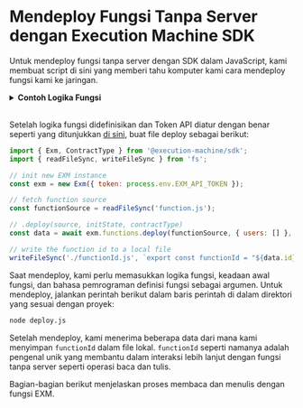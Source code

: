 # Mendeploy Fungsi Tanpa Server dengan Execution Machine SDK

Untuk mendeploy fungsi tanpa server dengan SDK dalam JavaScript, kami membuat script di sini yang memberi tahu komputer kami cara mendeploy fungsi kami ke jaringan.

<details>
<summary><strong>Contoh Logika Fungsi</strong></summary>

Setelah menginstal paket, kami memerlukan file yang mendefinisikan logika fungsi dalam proyek.

<CodeGroup>
  <CodeGroupItem title="function.js">

```js
export async function handle(state, action) {
    state.counter++;
    return { state };
}
```

  </CodeGroupItem>
</CodeGroup>

Sintaks untuk mendefinisikan fungsi didasarkan pada standar yang diimplementasikan oleh SmartWeave untuk kontrak pintar dalam JavaScript. Setiap fungsi memiliki `state` yang merupakan objek JSON dari nilai yang disimpan di dalamnya dan `action` untuk berinteraksi dengan nilai-nilai ini.

Fungsi di atas menambahkan nama-nama ke dalam array pengguna yang dilakukan dengan menggunakan baris berikut:

```js
state.users.push(action.input.name);
```

Saat mendeploy fungsi kami menginisialisasi sebuah array kosong bernama `users` yang kemudian membantu fungsi kami mengidentifikasi variabel keadaan ini (variabel yang disimpan dalam keadaan fungsi) selama panggilan baca dan tulis. Saat inisialisasi, `state` terlihat seperti ini:

```js
{ users: [] }
```

Selain itu, saat menulis ke fungsi, kami menggunakan kunci bernama `name` untuk membantu fungsi mengidentifikasi nilai apa yang kami masukkan ke dalam operasi tulis. Definisi ini mendapatkan arti lebih lanjut saat berurusan dengan beberapa nilai.
</details>
<br/>

Setelah logika fungsi didefinisikan dan Token API diatur dengan benar seperti yang ditunjukkan [di sini](../api.md), buat file deploy sebagai berikut:

<CodeGroup>
  <CodeGroupItem title="deploy.js">

```js
import { Exm, ContractType } from '@execution-machine/sdk';
import { readFileSync, writeFileSync } from 'fs';

// init new EXM instance
const exm = new Exm({ token: process.env.EXM_API_TOKEN });

// fetch function source
const functionSource = readFileSync('function.js');

// .deploy(source, initState, contractType)
const data = await exm.functions.deploy(functionSource, { users: [] }, ContractType.JS);

// write the function id to a local file
writeFileSync('./functionId.js', `export const functionId = "${data.id}"`)
```

  </CodeGroupItem>
</CodeGroup>

Saat mendeploy, kami perlu memasukkan logika fungsi, keadaan awal fungsi, dan bahasa pemrograman definisi fungsi sebagai argumen. Untuk mendeploy, jalankan perintah berikut dalam baris perintah di dalam direktori yang sesuai dengan proyek:

```bash
node deploy.js
```

Setelah mendeploy, kami menerima beberapa data dari mana kami menyimpan `functionId` dalam file lokal. `functionId` seperti namanya adalah pengenal unik yang membantu dalam interaksi lebih lanjut dengan fungsi tanpa server seperti operasi baca dan tulis.

Bagian-bagian berikut menjelaskan proses membaca dan menulis dengan fungsi EXM.